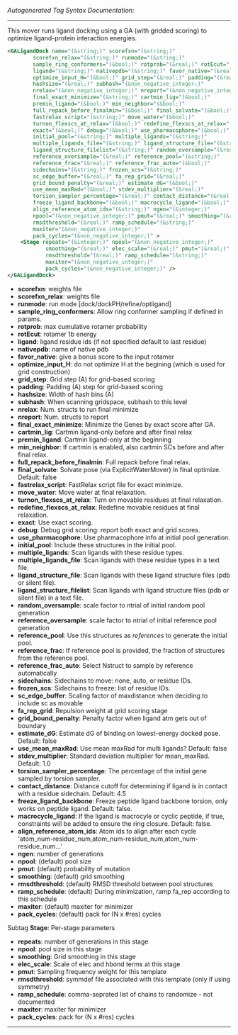 <!-- THIS IS AN AUTOGENERATED FILE: Don't edit it directly, instead change the schema definition in the code itself. -->

_Autogenerated Tag Syntax Documentation:_

---
This mover runs ligand docking using a GA (with gridded scoring) to optimize ligand-protein interaction energies.

```xml
<GALigandDock name="(&string;)" scorefxn="(&string;)"
        scorefxn_relax="(&string;)" runmode="(&string;)"
        sample_ring_conformers="(&bool;)" rotprob="(&real;)" rotEcut="(&real;)"
        ligand="(&string;)" nativepdb="(&string;)" favor_native="(&real;)"
        optimize_input_H="(&bool;)" grid_step="(&real;)" padding="(&real;)"
        hashsize="(&real;)" subhash="(&non_negative_integer;)"
        nrelax="(&non_negative_integer;)" nreport="(&non_negative_integer;)"
        final_exact_minimize="(&string;)" cartmin_lig="(&bool;)"
        premin_ligand="(&bool;)" min_neighbor="(&bool;)"
        full_repack_before_finalmin="(&bool;)" final_solvate="(&bool;)"
        fastrelax_script="(&string;)" move_water="(&bool;)"
        turnon_flexscs_at_relax="(&bool;)" redefine_flexscs_at_relax="(&bool;)"
        exact="(&bool;)" debug="(&bool;)" use_pharmacophore="(&bool;)"
        initial_pool="(&string;)" multiple_ligands="(&string;)"
        multiple_ligands_file="(&string;)" ligand_structure_file="(&string;)"
        ligand_structure_filelist="(&string;)" random_oversample="(&real;)"
        reference_oversample="(&real;)" reference_pool="(&string;)"
        reference_frac="(&real;)" reference_frac_auto="(&bool;)"
        sidechains="(&string;)" frozen_scs="(&string;)"
        sc_edge_buffer="(&real;)" fa_rep_grid="(&real;)"
        grid_bound_penalty="(&real;)" estimate_dG="(&bool;)"
        use_mean_maxRad="(&bool;)" stdev_multiplier="(&real;)"
        torsion_sampler_percentage="(&real;)" contact_distance="(&real;)"
        freeze_ligand_backbone="(&bool;)" macrocycle_ligand="(&bool;)"
        align_reference_atom_ids="(&string;)" ngen="(&integer;)"
        npool="(&non_negative_integer;)" pmut="(&real;)" smoothing="(&real;)"
        rmsdthreshold="(&real;)" ramp_schedule="(&string;)"
        maxiter="(&non_negative_integer;)"
        pack_cycles="(&non_negative_integer;)" >
    <Stage repeats="(&integer;)" npool="(&non_negative_integer;)"
            smoothing="(&real;)" elec_scale="(&real;)" pmut="(&real;)"
            rmsdthreshold="(&real;)" ramp_schedule="(&string;)"
            maxiter="(&non_negative_integer;)"
            pack_cycles="(&non_negative_integer;)" />
</GALigandDock>
```

-   **scorefxn**: weights file
-   **scorefxn_relax**: weights file
-   **runmode**: run mode [dock/dockPH/refine/optligand]
-   **sample_ring_conformers**: Allow ring conformer sampling if defined in params.
-   **rotprob**: max cumulative rotamer probability
-   **rotEcut**: rotamer 1b energy
-   **ligand**: ligand residue ids (if not specified default to last residue)
-   **nativepdb**: name of native pdb
-   **favor_native**: give a bonus score to the input rotamer
-   **optimize_input_H**: do not optimize H at the begining (which is used for grid construction)
-   **grid_step**: Grid step (A) for grid-based scoring
-   **padding**: Padding (A) step for grid-based scoring
-   **hashsize**: Width of hash bins (A)
-   **subhash**: When scanning gridspace, subhash to this level
-   **nrelax**: Num. structs to run final minimize
-   **nreport**: Num. structs to report
-   **final_exact_minimize**: Minimize the Genes by exact score after GA.
-   **cartmin_lig**: Cartmin ligand-only before and after final relax
-   **premin_ligand**: Cartmin ligand-only at the beginning
-   **min_neighbor**: If cartmin is enabled, also cartmin SCs before and after final relax.
-   **full_repack_before_finalmin**: Full repack before final relax.
-   **final_solvate**: Solvate pose (via ExplicitWaterMover) in final optimize. Default: false
-   **fastrelax_script**: FastRelax script file for exact minimize.
-   **move_water**: Move water at final relaxation.
-   **turnon_flexscs_at_relax**: Turn on movable residues at final relaxation.
-   **redefine_flexscs_at_relax**: Redefine movable residues at final relaxation.
-   **exact**: Use exact scoring.
-   **debug**: Debug grid scoring: report both exact and grid scores.
-   **use_pharmacophore**: Use pharmacophore info at initial pool generation.
-   **initial_pool**: Include these structures in the initial pool.
-   **multiple_ligands**: Scan ligands with these residue types.
-   **multiple_ligands_file**: Scan ligands with these residue types in a text file.
-   **ligand_structure_file**: Scan ligands with these ligand structure files (pdb or silent file).
-   **ligand_structure_filelist**: Scan ligands with ligand structure files (pdb or silent file) in a text file.
-   **random_oversample**: scale factor to ntrial of initial random pool generation
-   **reference_oversample**: scale factor to ntrial of initial reference pool generation
-   **reference_pool**: Use this structures as _references_ to generate the initial pool.
-   **reference_frac**: If reference pool is provided, the fraction of structures from the reference pool.
-   **reference_frac_auto**: Select Nstruct to sample by reference automatically
-   **sidechains**: Sidechains to move: none, auto, or residue IDs.
-   **frozen_scs**: Sidechains to freeze: list of residue IDs.
-   **sc_edge_buffer**: Scaling factor of maxdistance when deciding to include sc as movable
-   **fa_rep_grid**: Repulsion weight at grid scoring stage
-   **grid_bound_penalty**: Penalty factor when ligand atm gets out of boundary
-   **estimate_dG**: Estimate dG of binding on lowest-energy docked pose. Default: false
-   **use_mean_maxRad**: Use mean maxRad for multi ligands? Default: false
-   **stdev_multiplier**: Standard deviation multiplier for mean_maxRad. Default: 1.0
-   **torsion_sampler_percentage**: The percentage of the initial gene sampled by torsion sampler.
-   **contact_distance**: Distance cutoff for determining if ligand is in contact with a residue sidechain. Default: 4.5
-   **freeze_ligand_backbone**: Freeze peptide ligand backbone torsion, only works on peptide ligand. Default: false.
-   **macrocycle_ligand**: If the ligand is macrocyle or cyclic peptide, if true, constraints will be added to ensure the ring closure. Default: false.
-   **align_reference_atom_ids**: Atom ids to align after each cycle 'atom_num-residue_num,atom_num-residue_num,atom_num-residue_num...'
-   **ngen**: number of generations
-   **npool**: (default) pool size
-   **pmut**: (default) probability of mutation
-   **smoothing**: (default) grid smoothing
-   **rmsdthreshold**: (default) RMSD threshold between pool structures
-   **ramp_schedule**: (default) During minimization, ramp fa_rep according to this schedule
-   **maxiter**: (default) maxiter for minimizer
-   **pack_cycles**: (default) pack for (N x #res) cycles


Subtag **Stage**:   Per-stage parameters

-   **repeats**: number of generations in this stage
-   **npool**: pool size in this stage
-   **smoothing**: Grid smoothing in this stage
-   **elec_scale**: Scale of elec and hbond terms at this stage
-   **pmut**: Sampling frequency weight for this template
-   **rmsdthreshold**: symmdef file associated with this template (only if using symmetry)
-   **ramp_schedule**: comma-seprated list of chains to randomize - not documented
-   **maxiter**: maxiter for minimizer
-   **pack_cycles**: pack for (N x #res) cycles

---
